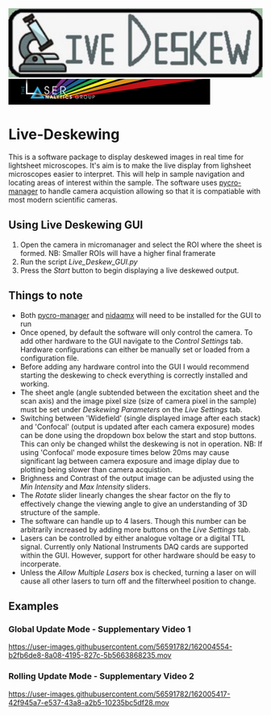 <img src="GUI_Images/LiveDeskewLogo.jpg" width="600">
<img src="GUI_Images/LAG_Logo.png" width="400">


# Live-Deskewing
This is a software package to display deskewed images in real time for lightsheet microscopes. It's aim is to make the live display from lighsheet microscopes easier to interpret. This will help in sample navigation and locating areas of interest within the sample. The software uses [pycro-manager](https://github.com/micro-manager/pycro-manager) to handle camera acquistion allowing so that it is compatiable with most modern scientific cameras. 

## Using Live Deskewing GUI
1) Open the camera in micromanager and select the ROI where the sheet is formed. NB: Smaller ROIs will have a higher final framerate
2) Run the script *Live_Deskew_GUI.py*
3) Press the *Start* button to begin displaying a live deskewed output.

## Things to note
- Both [pycro-manager](https://github.com/micro-manager/pycro-manager) and [nidaqmx](https://github.com/ni/nidaqmx-python) will need to be installed for the GUI to run
- Once opened, by default the software will only control the camera. To add other hardware to the GUI navigate to the *Control Settings* tab. Hardware configurations can either be manually set or loaded from a configuration file. 
- Before adding any hardware control into the GUI I would recommend starting the deskewing to check everything is correctly installed and working.  
- The sheet angle (angle subtended between the excitation sheet and the scan axis) and the image pixel size (size of camera pixel in the sample) must be set under *Deskewing Parameters* on the *Live Settings* tab. 
- Switching between 'Widefield' (single displayed image after each stack) and 'Confocal' (output is updated after each camera exposure) modes can be done using the dropdown box below the start and stop buttons. This can only be changed whilst the deskewing is not in operation. NB: If using 'Confocal' mode exposure times below 20ms may cause significant lag between camera exposure and image diplay due to plotting being slower than camera acquistion. 
- Brighness and Contrast of the output image can be adjusted using the *Min Intensity* and *Max Intensity* sliders. 
- The *Rotate* slider linearly changes the shear factor on the fly to effectively change the viewing angle to give an understanding of 3D structure of the sample. 
- The software can handle up to 4 lasers. Though this number can be arbitrarily increased by adding more buttons on the *Live Settings* tab. 
- Lasers can be controlled by either analogue voltage or a digital TTL signal. Currently only National Instruments DAQ cards are supported within the GUI. However, support for other hardware should be easy to incorperate. 
- Unless the *Allow Multiple Lasers* box is checked, turning a laser on will cause all other lasers to turn off and the filterwheel position to change. 

## Examples

### Global Update Mode - Supplementary Video 1

https://user-images.githubusercontent.com/56591782/162004554-b2fb6de8-8a08-4195-827c-5b5663868235.mov

### Rolling Update Mode - Supplementary Video 2

https://user-images.githubusercontent.com/56591782/162005417-42f945a7-e537-43a8-a2b5-10235bc5df28.mov

